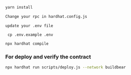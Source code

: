 ```bash
yarn install
```
```bash
Change your rpc in hardhat.config.js
```
```
update your .env file

 cp .env.example .env
```
```bash
npx hardhat compile
```
### For deploy and verify the contract

```bash
npx hardhat run scripts/deploy.js --network buildbear
```